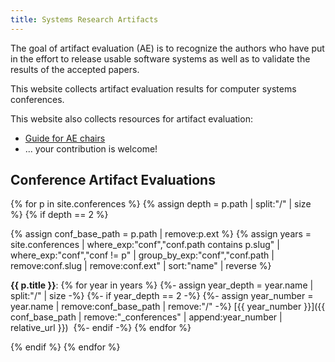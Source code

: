 ```yaml
---
title: Systems Research Artifacts
---
```


The goal of artifact evaluation (AE) is to recognize the authors who have put in the effort to release
usable software systems as well as to validate the results of the accepted papers.

This website collects artifact evaluation results for computer systems conferences.

This website also collects resources for artifact evaluation:
- [Guide for AE chairs](chair-guide.md)
- ... your contribution is welcome!


## Conference Artifact Evaluations

{% for p in site.conferences %}
  {% assign depth = p.path | split:"/" | size %}
  {% if depth == 2 %}

  {% assign conf_base_path = p.path | remove:p.ext %}
  {% assign years = site.conferences | where_exp:"conf","conf.path contains p.slug" | where_exp:"conf","conf != p" | group_by_exp:"conf","conf.path | remove:conf.slug | remove:conf.ext" | sort:"name" | reverse %}

**{{ p.title }}**:
{% for year in years %}
  {%- assign year_depth = year.name | split:"/" | size -%}
  {%- if year_depth == 2 -%}
  {%- assign year_number = year.name | remove:conf_base_path | remove:"/" -%}
    [{{ year_number }}]({{ conf_base_path | remove:"_conferences" | append:year_number | relative_url }})&nbsp;
  {%- endif -%}
{% endfor %}

  {% endif %}
{% endfor %}
